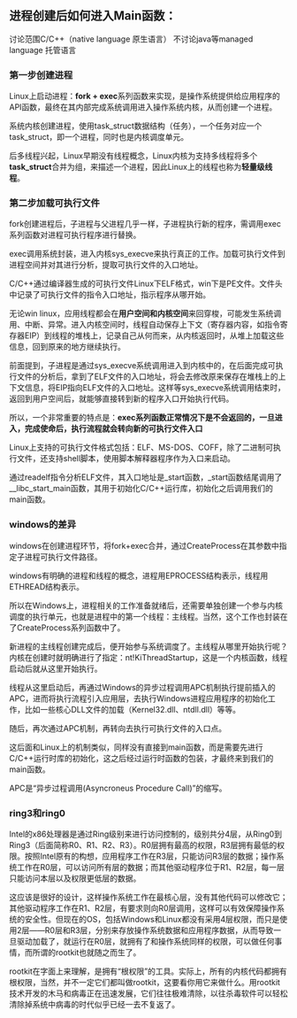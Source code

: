 ## 进程创建后如何进入Main函数：
讨论范围C/C++（native language 原生语言）
不讨论java等managed language 托管语言

### 第一步创建进程
Linux上启动进程：**fork + exec**系列函数来实现，是操作系统提供给应用程序的API函数，最终在其内部完成系统调用进入操作系统内核，从而创建一个进程。

系统内核创建进程，使用task_struct数据结构（任务），一个任务对应一个task_struct，即一个进程，同时也是内核调度单元。

后多线程兴起，Linux早期没有线程概念，Linux内核为支持多线程将多个**task_struct**合并为组，来描述一个进程，因此Linux上的线程也称为**轻量级线程**。

### 第二步加载可执行文件
fork创建进程后，子进程与父进程几乎一样，子进程执行新的程序，需调用exec系列函数对进程可执行程序进行替换。

exec调用系统封装，进入内核sys_execve来执行真正的工作。加载可执行文件到进程空间并对其进行分析，提取可执行文件的入口地址。

C/C++通过编译器生成的可执行文件Linux下ELF格式，win下是PE文件。文件头中记录了可执行文件的指令入口地址，指示程序从哪开始。

无论win linux，应用线程都会在**用户空间和内核空间**来回穿梭，可能发生系统调用、中断、异常。进入内核空间时，线程自动保存上下文（寄存器内容，如指令寄存器EIP）到线程的堆栈上，记录自己从何而来，从内核返回时，从堆上加载这些信息，回到原来的地方继续执行。

前面提到，子进程是通过sys_execve系统调用进入到内核中的，在后面完成可执行文件的分析后，拿到了ELF文件的入口地址，将会去修改原来保存在堆栈上的上下文信息，将EIP指向ELF文件的入口地址。这样等sys_execve系统调用结束时，返回到用户空间后，就能够直接转到新的程序入口开始执行代码。

所以，一个非常重要的特点是：**exec系列函数正常情况下是不会返回的，一旦进入，完成使命后，执行流程就会转向新的可执行文件入口**

Linux上支持的可执行文件格式包括：ELF、MS-DOS、COFF，除了二进制可执行文件，还支持shell脚本，使用脚本解释器程序作为入口来启动。

通过readelf指令分析ELF文件，其入口地址是_start函数，_start函数结尾调用了__libc_start_main函数，其用于初始化C/C++运行库，初始化之后调用我们的main函数。

### windows的差异
windows在创建进程环节，将fork+exec合并，通过CreateProcess在其参数中指定子进程可执行文件路径。

windows有明确的进程和线程的概念，进程用EPROCESS结构表示，线程用ETHREAD结构表示。

所以在Windows上，进程相关的工作准备就绪后，还需要单独创建一个参与内核调度的执行单元，也就是进程中的第一个线程：主线程。当然，这个工作也封装在了CreateProcess系列函数中了。

新进程的主线程创建完成后，便开始参与系统调度了。主线程从哪里开始执行呢？内核在创建时就明确进行了指定：nt!KiThreadStartup，这是一个内核函数，线程启动后就从这里开始执行。

线程从这里启动后，再通过Windows的异步过程调用APC机制执行提前插入的APC，进而将执行流程引入应用层，去执行Windows进程应用程序的初始化工作，比如一些核心DLL文件的加载（Kernel32.dll、ntdll.dll）等等。

随后，再次通过APC机制，再转向去执行可执行文件的入口点。

这后面和Linux上的机制类似，同样没有直接到main函数，而是需要先进行C/C++运行时库的初始化，这之后经过运行时函数的包装，才最终来到我们的main函数。

APC是“异步过程调用(Asyncroneus Procedure Call)”的缩写。


### ring3和ring0
Intel的x86处理器是通过Ring级别来进行访问控制的，级别共分4层，从Ring0到Ring3（后面简称R0、R1、R2、R3）。R0层拥有最高的权限，R3层拥有最低的权限。按照Intel原有的构想，应用程序工作在R3层，只能访问R3层的数据；操作系统工作在R0层，可以访问所有层的数据；而其他驱动程序位于R1、R2层，每一层只能访问本层以及权限更低层的数据。

这应该是很好的设计，这样操作系统工作在最核心层，没有其他代码可以修改它；其他驱动程序工作在R1、R2层，有要求则向R0层调用，这样可以有效保障操作系统的安全性。但现在的OS，包括Windows和Linux都没有采用4层权限，而只是使用2层——R0层和R3层，分别来存放操作系统数据和应用程序数据，从而导致一旦驱动加载了，就运行在R0层，就拥有了和操作系统同样的权限，可以做任何事情，而所谓的rootkit也就随之而生了。

rootkit在字面上来理解，是拥有“根权限”的工具。实际上，所有的内核代码都拥有根权限，当然，并不一定它们都叫做rootkit，这要看你用它来做什么。用rootkit技术开发的木马和病毒正在迅速发展，它们往往极难清除，以往杀毒软件可以轻松清除掉系统中病毒的时代似乎已经一去不复返了。

